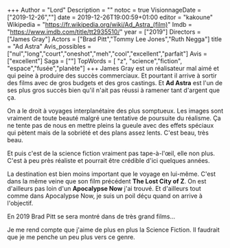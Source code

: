+++
Author = "Lord"
Description = ""
notoc = true
VisionnageDate = ["2019-12-26",""]
date = 2019-12-26T19:00:59+01:00
editor = "kakoune"
Wikipedia = "https://fr.wikipedia.org/wiki/Ad_Astra_(film)"
Imdb = "https://www.imdb.com/title/tt2935510/"
year = ["2019"]
Directors = ["James Gray"]
Actors = ["Brad Pitt","Tommy Lee Jones","Ruth Negga"]
title = "Ad Astra"
Avis_possibles = ["nul","long","court","oneshot","meh","cool","excellent","parfait"]
Avis = ["excellent"] 
Saga = [""]
TopWords = [ "z", "science","fiction", "espace","fusée","planète"]
+++
James Gray est un réalisateur mal aimé et qui peine à produire des succès commerciaux.
Et pourtant il arrive à sortir des films avec de gros budgets et des gros castings.
Et **Ad Astra** est l'un de ses plus gros succès bien qu'il n'ait pas réussi à ramener tant d'argent que ça.

On a le droit à voyages interplanétaire des plus somptueux.
Les images sont vraiment de toute beauté malgré une tentative de poursuite du réalisme.
Ça ne tente pas de nous en mettre pleins la gueule avec des effets spéciaux qui pètent mais de la sobriété et des plans assez lents.
C'est beau, très beau.

Et puis c'est de la science fiction vraiment pas tape-à-l'œil, elle non plus.
C'est à peu près réaliste et pourrait être crédible d'ici quelques années.

La destination est bien moins important que le voyage en lui-même.
C'est dans la même veine que son film précédent **The Lost City of Z**.
On est d'ailleurs pas loin d'un **Apocalypse Now** j'ai trouvé.
Et d'ailleurs tout comme dans Apocalypse Now, je suis un poil déçu quand on arrive à l'objectif.

En 2019 Brad Pitt se sera montré dans de très grand films…

Je me rend compte que j'aime de plus en plus la Science Fiction.
Il faudrait que je me penche un peu plus vers ce genre.
